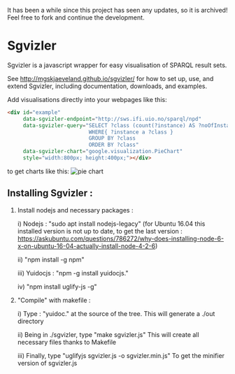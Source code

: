It has been a while since this project has seen any updates, so it is archived! Feel free to fork and continue the development.

# Sgvizler

Sgvizler is a javascript wrapper for easy visualisation of SPARQL result sets. 

See http://mgskjaeveland.github.io/sgvizler/ for how to set up, use, and extend Sgvizler, including documentation, downloads, and examples.

Add visualisations directly into your webpages like this:
```html
<div id="example"
     data-sgvizler-endpoint="http://sws.ifi.uio.no/sparql/npd"
     data-sgvizler-query="SELECT ?class (count(?instance) AS ?noOfInstances)
                          WHERE{ ?instance a ?class }
                          GROUP BY ?class
                          ORDER BY ?class"
     data-sgvizler-chart="google.visualization.PieChart"
     style="width:800px; height:400px;"></div>
```
to get charts like this:
![pie chart](http://mgskjaeveland.github.io/sgvizler/image/gPieChart.png)

## Installing Sgvizler :

1. Install nodejs and necessary packages :

	i) Nodejs : "sudo apt install nodejs-legacy"
(for Ubuntu 16.04 this installed version is not up to date, to get the last version : https://askubuntu.com/questions/786272/why-does-installing-node-6-x-on-ubuntu-16-04-actually-install-node-4-2-6)

	ii) "npm install -g npm"

	iii) Yuidocjs : "npm -g install yuidocjs."

	iv) "npm install uglify-js -g"

2. "Compile" with makefile :

	i) Type : "yuidoc." at the source of the tree.
	This will generate a ./out directory

	ii) Being in ./sgvizler, type "make sgvizler.js" 
	This will create all necessary files thanks to Makefile
	
	iii) Finally, type "uglifyjs sgvizler.js -o sgvizler.min.js"
	To get the minifier version of sgvizler.js
